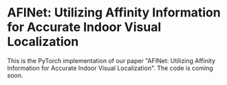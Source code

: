 # AFINet: Utilizing Affinity Information for Accurate Indoor Visual Localization
This is the PyTorch implementation of our paper "AFINet: Utilizing Affinity Information for Accurate Indoor Visual Localization".
The code is coming soon.
